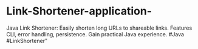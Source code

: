 # Link-Shortener-application-
Java Link Shortener: Easily shorten long URLs to shareable links. Features CLI, error handling, persistence. Gain practical Java experience. #Java #LinkShortener"
